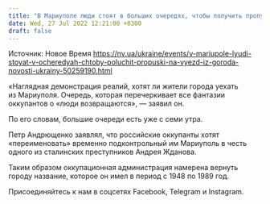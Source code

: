 ```yaml
---
title: "В Мариуполе люди стоят в больших очередях, чтобы получить пропуски на выезд из города — советник мэра"
date: Wed, 27 Jul 2022 12:21:00 +0300
draft: false
---
```

Источник: Новое Время https://nv.ua/ukraine/events/v-mariupole-lyudi-stoyat-v-ocheredyah-chtoby-poluchit-propuski-na-vyezd-iz-goroda-novosti-ukrainy-50259190.html


«Наглядная демонстрация реалий, хотят ли жители города уехать из Мариуполя. Очередь, которая перечеркивает все фантазии оккупантов о «люди возвращаются», — заявил он.

По его словам, большие очереди есть уже с семи утра.

Петр Андрющенко заявлял, что российские оккупанты хотят «переименовать» временно подконтрольный им Мариуполь в честь одного из сталинских преступников Андрея Жданова.

 Таким образом оккупационная администрация намерена вернуть городу название, которое он имел в период с 1948 по 1989 год.

Присоединяйтесь к нам в соцсетях Facebook, Telegram и Instagram.
